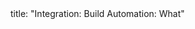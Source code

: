 <frontmatter>
title: "Integration: Build Automation: What"
</frontmatter>

<include src="index-body.md" boilerplate />
